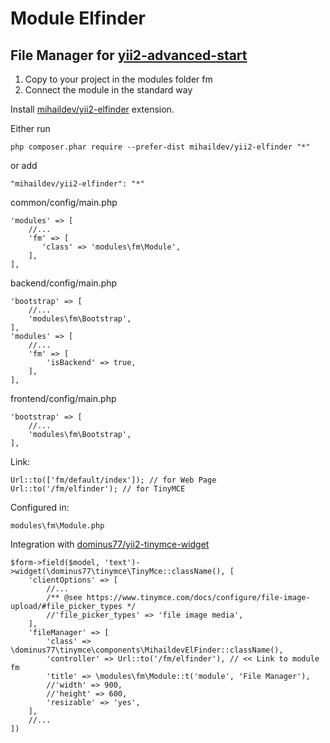 Module Elfinder
===============================
File Manager for [yii2-advanced-start](https://github.com/Dominus77/yii2-advanced-start)
---

1. Copy to your project in the modules folder fm
2. Connect the module in the standard way

Install [mihaildev/yii2-elfinder](https://github.com/MihailDev/yii2-elfinder) extension.

Either run
```
php composer.phar require --prefer-dist mihaildev/yii2-elfinder "*"
```
or add
```
"mihaildev/yii2-elfinder": "*"
```

common/config/main.php
```
'modules' => [
    //...
    'fm' => [
       'class' => 'modules\fm\Module',
    ],
],
```
backend/config/main.php
```
'bootstrap' => [
    //...
    'modules\fm\Bootstrap',
],
'modules' => [
    //...
    'fm' => [
        'isBackend' => true,
    ],
],
```
frontend/config/main.php
```
'bootstrap' => [
    //...
    'modules\fm\Bootstrap',
],
```

Link:

```
Url::to(['fm/default/index']); // for Web Page
Url::to('/fm/elfinder'); // for TinyMCE
```

Configured in:
```
modules\fm\Module.php
```

Integration with [dominus77/yii2-tinymce-widget](https://github.com/Dominus77/yii2-tinymce-widget)

```
$form->field($model, 'text')->widget(\dominus77\tinymce\TinyMce::className(), [
    'clientOptions' => [
        //...
        /** @see https://www.tinymce.com/docs/configure/file-image-upload/#file_picker_types */
        //'file_picker_types' => 'file image media',
    ],
    'fileManager' => [
        'class' => \dominus77\tinymce\components\MihaildevElFinder::className(),
        'controller' => Url::to('/fm/elfinder'), // << Link to module fm
        'title' => \modules\fm\Module::t('module', 'File Manager'),
        //'width' => 900,
        //'height' => 600,
        'resizable' => 'yes',
    ],
    //...
])
```


